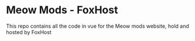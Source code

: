 # Meow Mods - FoxHost

This repo contains all the code in vue for the Meow mods website,
hold and hosted by FoxHost
